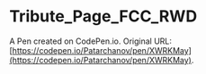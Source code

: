 # Tribute_Page_FCC_RWD

A Pen created on CodePen.io. Original URL: [https://codepen.io/Patarchanov/pen/XWRKMay](https://codepen.io/Patarchanov/pen/XWRKMay).

